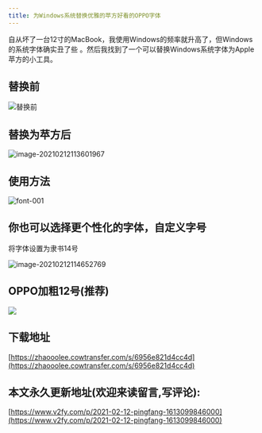 ```yaml
---
title: 为Windows系统替换优雅的苹方好看的OPPO字体
---
```








自从坏了一台12寸的MacBook，我使用Windows的频率就升高了，但Windows的系统字体确实丑了些 。然后我找到了一个可以替换Windows系统字体为Apple 苹方的小工具。



## 替换前



![替换前](https://cdn.fangyuanxiaozhan.com/assets/1613100400301W2khFpkc.png)


## 替换为苹方后

![image-20210212113601967](https://cdn.fangyuanxiaozhan.com/assets/1613100975312hS8MxtYd.png)


## 使用方法





![font-001](https://cdn.fangyuanxiaozhan.com/assets/1613101092746ZNmAcr7s.gif)





## 你也可以选择更个性化的字体，自定义字号



将字体设置为隶书14号



![image-20210212114652769](https://cdn.fangyuanxiaozhan.com/assets/16131016261964C4K6fRE.png)







## OPPO加粗12号(推荐)



![](https://cdn.fangyuanxiaozhan.com/assets/1613102182494xRk8CMpG.png)





## 下载地址



[https://zhaooolee.cowtransfer.com/s/6956e821d4cc4d](https://zhaooolee.cowtransfer.com/s/6956e821d4cc4d)



## 本文永久更新地址(欢迎来读留言,写评论):

[https://www.v2fy.com/p/2021-02-12-pingfang-1613099846000](https://www.v2fy.com/p/2021-02-12-pingfang-1613099846000)
